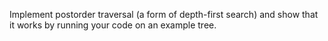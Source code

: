 Implement postorder traversal (a form of depth-first search) and show that it works by running your code on an example tree. 